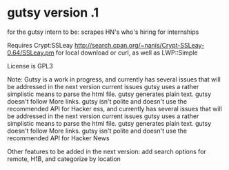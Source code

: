 gutsy version .1 
=====

for the gutsy intern to be: scrapes HN's who's hiring for internships

Requires Crypt:SSLeay http://search.cpan.org/~nanis/Crypt-SSLeay-0.64/SSLeay.pm for local download or curl, as well as LWP::Simple

License is GPL3

Note: Gutsy is a work in progress, and currently has several issues that will be addressed in the next version
current issues
gutsy uses a rather simplistic means to parse the html file.
gutsy generates plain text.
gutsy doesn't follow More links.
gutsy isn't polite and doesn't use the recommended API for Hacker ess, and currently has several issues that will be addressed in the next version
current issues
gutsy uses a rather simplistic means to parse the html file.
gutsy generates plain text.
gutsy doesn't follow More links.
gutsy isn't polite and doesn't use the recommended API for Hacker News

Other features to be added in the next version: 
add search options for remote, H1B, and categorize by location

